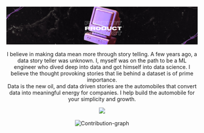 ![Banner](Repository-Assests/Cover1.png) 
<div align="center">

I believe in making data mean more through story telling. A few years ago, a data story teller was unknown. I, myself was on the path to be a ML engineer who dived deep into data and got himself into data science. I believe the thought provoking stories that lie behind a dataset is of prime importance. 
<br>
Data is the new oil, and data driven stories are the automobiles that convert data into meaningful energy for companies. I help build the automobile for your simplicity and growth.   
<p align ="center">
<img src = "https://github.com/GyaneshSamanta/GyaneshSamanta/blob/output/github-contribution-grid-snake.gif"></center>
</p>

![Contribution-graph](https://github.com/GyaneshSamanta/GyaneshSamanta/blob/output/github-contribution-grid-snake-dark.svg)

